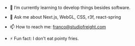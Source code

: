 - 🌱 I’m currently learning to develop things besides software.
- 💬 Ask me about Next.js, WebGL, CSS, r3f, react-spring
- 📫 How to reach me: franco@studiofreight.com

- ⚡ Fun fact: I don't eat pointy fries.
